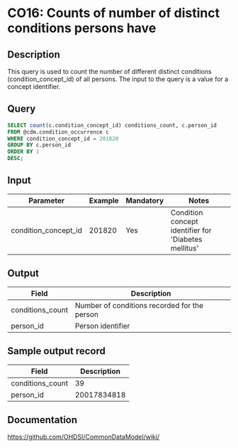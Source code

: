 <!---
Group:condition occurrence
Name:CO16 Counts of number of distinct conditions persons have
Author:Patrick Ryan
CDM Version: 5.0
-->

# CO16: Counts of number of distinct conditions persons have

## Description
This query is used to count the number of different distinct conditions (condition_concept_id) of all persons. The input to the query is a value for a concept identifier.

## Query
```sql
SELECT count(c.condition_concept_id) conditions_count, c.person_id
FROM @cdm.condition_occurrence c
WHERE condition_concept_id = 201820
GROUP BY c.person_id
ORDER BY 1
DESC;
```

## Input

|  Parameter |  Example |  Mandatory |  Notes |
| --- | --- | --- | --- |
| condition_concept_id | 201820 | Yes | Condition concept identifier for 'Diabetes mellitus' |

## Output

|  Field |  Description |
| --- | --- |
| conditions_count | Number of conditions recorded for the person |
| person_id | Person identifier |

## Sample output record

|  Field |  Description |
| --- | --- |
| conditions_count |  39 |
| person_id |  20017834818 |


## Documentation
https://github.com/OHDSI/CommonDataModel/wiki/
